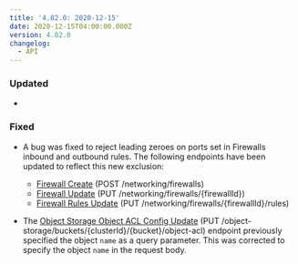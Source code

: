 ```yaml
---
title: '4.82.0: 2020-12-15'
date: 2020-12-15T04:00:00.000Z
version: 4.82.0
changelog:
  - API
---
```


### Updated

- 
### Fixed

- A bug was fixed to reject leading zeroes on ports set in Firewalls inbound and outbound rules. The following endpoints have been updated to reflect this new exclusion:

  - [Firewall Create](/docs/api/networking/#firewall-create) (POST /networking/firewalls)
  - [Firewall Update](/docs/api/networking/#firewall-update) (PUT /networking/firewalls/{firewallId})
  - [Firewall Rules Update](/docs/api/networking/#firewall-rules-update) (PUT /networking/firewalls/{firewallId}/rules)

- The [Object Storage Object ACL Config Update](/docs/api/object-storage/#object-storage-object-acl-config-update) (PUT /object-storage/buckets/{clusterId}/{bucket}/object-acl) endpoint previously specified the object `name` as a query parameter. This was corrected to specify the object `name` in the request body.
